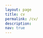 ```yaml
---
layout: page
title: cv
permalink: /cv/
description: 
nav: true
---
```


<object data="../assets/pdf/Michael_Gordon_2020_CV.pdf" width="1000" height="1000" type='application/pdf'/>